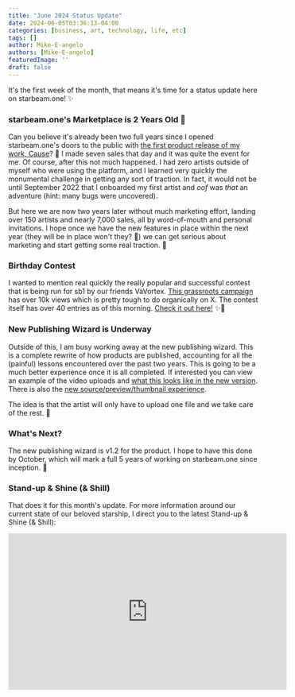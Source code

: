 ```yaml
---
title: "June 2024 Status Update"
date: 2024-06-05T03:36:13-04:00
categories: [business, art, technology, life, etc]
tags: []
author: Mike-E-angelo
authors: [Mike-E-angelo]
featuredImage: ''
draft: false
---
```


It's the first week of the month, that means it's time for a status update here on starbeam.one! ✨

### starbeam.one's Marketplace is 2 Years Old 🚀

Can you believe it's already been two full years since I opened starbeam.one's doors to the public with [the first product release of my work, Cause](https://starbeam.one/market/licenses/1)? 🤯  I made seven sales that day and it was quite the event for me.  Of course, after this not much happened.  I had zero artists outside of myself who were using the platform, and I learned very quickly the monumental challenge in getting any sort of traction.  In fact, it would not be until September 2022 that I onboarded my first artist and *oof* was *that* an adventure (hint: many bugs were uncovered). 

But here we are now two years later without much marketing effort, landing over 150 artists and nearly 7,000 sales, all by word-of-mouth and personal invitations.  I hope once we have the new features in place within the next year (they will be in place won't they? 🤔) we can get serious about marketing and start getting some real traction. 🤞

### Birthday Contest

I wanted to mention real quickly the really popular and successful contest that is being run for sb1 by our friends VaVortex.  [This grassroots campaign](https://x.com/VAVortex/status/1795094602858299626) has over 10k views which is pretty tough to do organically on X.  The contest itself has over 40 entries as of this morning.  [Check it out here!](https://vote.vertikal.art/contest/scifi/) ✨🚀

### New Publishing Wizard is Underway

Outside of this, I am busy working away at the new publishing wizard.  This is a complete rewrite of how products are published, accounting for all the (painful) lessons encountered over the past two years.  This is going to be a much better experience once it is all completed.  If interested you can view an example of the video uploads and [what this looks like in the new version](https://x.com/Mike_E_angelo/status/1797909594699698483).  There is also the [new source/preview/thumbnail experience](https://x.com/Mike_E_angelo/status/1796080179887886438).

The idea is that the artist will only have to upload one file and we take care of the rest. 🙏

### What's Next?

The new publishing wizard is v1.2 for the product.  I hope to have this done by October, which will mark a full 5 years of working on starbeam.one since inception. 🤯 

### Stand-up & Shine (& Shill)

That does it for this month's update.  For more information around our current state of our beloved starship, I direct you to the latest Stand-up & Shine (& Shill):

<iframe width="560" height="315" src="https://www.youtube.com/embed/guwgg8XCTeQ" title="YouTube video player" frameborder="0" allow="accelerometer; autoplay; clipboard-write; encrypted-media; gyroscope; picture-in-picture" allowfullscreen style="margin-bottom: 2em"></iframe>
